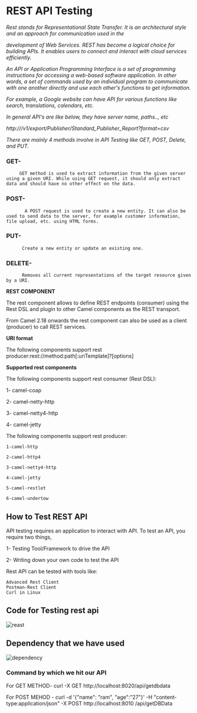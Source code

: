 # REST API Testing

*Rest stands for Representational State Transfer. It is an architectural style and an approach for communication used in the* 

*development of Web Services. REST has become a logical choice for building APIs. It enables users to connect and interact with cloud services efficiently.*

*An API or Application Programming Interface is a set of programming instructions for accessing a web-based software application.
In other words, a set of commands used by an individual program to communicate with one another directly and use each other's functions to get information.*

*For example, a Google website can have API for various functions like search, translations, calendars, etc.*

*In general API's are like below, they have server name, paths.., etc*

*http://<server name>/v1/export/Publisher/Standard_Publisher_Report?format=csv*
  
  <em>There are mainly 4 methods involve in API Testing like GET, POST, Delete, and PUT.</em> 
  
  ### GET- 
         GET method is used to extract information from the given server using a given URI. While using GET request, it should only extract data and should have no other effect on the data. 

  ### POST-
           A POST request is used to create a new entity. It can also be used to send data to the server, for example customer information, file upload, etc. using HTML forms.
  
  ### PUT-
          Create a new entity or update an existing one.
  
  ### DELETE-
          Removes all current representations of the target resource given by a URI.
  
             
   **REST COMPONENT**  

The rest component allows to define REST endpoints (consumer) using the Rest DSL and plugin to other Camel components as the REST transport.

From Camel 2.18 onwards the rest component can also be used as a client (producer) to call REST services.

  **URI format** 

The following components support rest producer:rest://method:path[:uriTemplate]?[options]
  
  **Supported rest components**
  
  The following components support rest consumer (Rest DSL):
  
   1- camel-coap

   2- camel-netty-http

   3- camel-netty4-http

   4- camel-jetty

 

The following components support rest producer:

    1-camel-http

    2-camel-http4

    3-camel-netty4-http

    4-camel-jetty

    5-camel-restlet

    6-camel-undertow


  ## How to Test REST API

API testing requires an application to interact with API. To test an API, you require two things, 
  
   1- Testing Tool/Framework to drive the API
  
   2- Writing down your own code to test the API
  
 Rest API can be tested with tools like:

    Advanced Rest Client
    Postman-Rest Client
    Curl in Linux

  
## Code for Testing rest api  
  ![reast](https://user-images.githubusercontent.com/82276807/119935088-890ffc00-bfa4-11eb-9818-0a681b13a4e7.png)

  ## Dependency that we have used
  
  ![dependency](https://user-images.githubusercontent.com/82276807/119937346-3cc6bb00-bfa8-11eb-815a-ce0ea42e0239.png)
  
  ###  Command by which we hit our API
  
  For GET METHOD- curl -X GET http://localhost:8020/api/getdbdata
  
  For POST MEHOD - curl -d '{"name": "ram", "age":"27"}' -H "content-type:application/json" -X POST http://localhost:8010    /api/getDBData  
  
    
   
  
  
  
  
  
  
  
  
  
  
  
  
  
  
  
  
  
  
  
